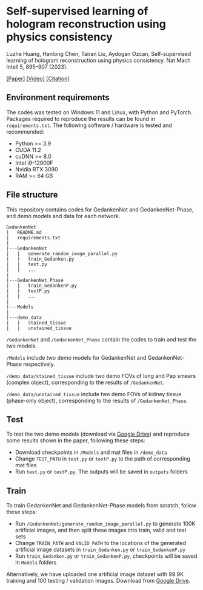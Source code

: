 # Self-supervised learning of hologram reconstruction using physics consistency

Luzhe Huang, Hanlong Chen, Tairan Liu, Aydogan Ozcan, Self-supervised learning of hologram reconstruction using physics consistency. Nat Mach Intell 5, 895–907 (2023).

[\[Paper\]](https://www.nature.com/articles/s42256-023-00704-7) [\[Video\]](https://drive.google.com/file/d/1r50V82b78ca4sOXQa4rXCctrDzWrPM9q/view?usp=share_link) [\[Citation\]](GedankenNet.bib)

## Environment requirements
The codes was tested on Windows 11 and Linux, with Python and PyTorch. Packages required to reproduce the results can be found in `requirements.txt`. The following software / hardware is tested and recommended:
- Python >= 3.9
- CUDA 11.2
- cuDNN >= 8.0
- Intel i9-12900F
- Nvidia RTX 3090
- RAM >= 64 GB

## File structure
This repository contains codes for GedankenNet and GedankenNet-Phase, and demo models and data for each network.
```
GedankenNet
|   README.md
|   requirements.txt
|
|---GedankenNet
|   |   generate_random_image_parallel.py
|   |   train_Gedanken.py
|   |   test.py
|   |   ...
|
|---GedankenNet_Phase
|   |   train_GedankenP.py
|   |   testP.py
|   |   ...
|
|---Models
|
|---demo_data
|   |   stained_tissue
|   |   unstained_tissue
```
`/GedankenNet` and `/GedankenNet_Phase` contain the codes to train and test the two models. 

`/Models` include two demo models for GedankenNet and GedankenNet-Phase respectively. 

`/demo_data/stained_tissue` include two demo FOVs of lung and Pap smears (complex object), corresponding to the results of `/GedankenNet`.

`/demo_data/unstained_tissue` include two demo FOVs of kidney tissue (phase-only object), corresponding to the results of `/GedankenNet_Phase`.

## Test
To test the two demo models (download via [Google Drive](https://drive.google.com/drive/folders/1q3DDUWeEky48ebyYWChalvZxzqrhtz-o?usp=sharing)) and reproduce some results shown in the paper, following these steps:
- Download checkpoints in `/Models` and mat files in `/demo_data`
- Change `TEST_PATH` in `test.py` or `testP.py` to the path of corresponding mat files 
- Run `test.py` or `testP.py`. The outputs will be saved in `outputs` folders

## Train
To train GedankenNet and GedankenNet-Phase models from scratch, follow these steps:
- Run `/GedankenNet/generate_random_image_parallel.py` to generate 100K artificial images, and then split these images into train, valid and test sets
- Change `TRAIN_PATH` and `VALID_PATH` to the locations of the generated artificial image datasets in `train_Gedanken.py` or `train_GedankenP.py`
- Run `train_Gedanken.py` or `train_GedankenP.py`, checkpoints will be saved in `Models` folders

Alternatively, we have uploaded one artificial image dataset with 99.9K training and 100 testing / validation images. Download from [Google Drive](https://drive.google.com/file/d/1kfzGJYmC8-tbUXu_BRz1CFB2Rmr17gQL/view?usp=sharing).